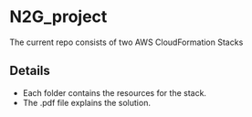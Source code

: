 # N2G_project
The current repo consists of two AWS CloudFormation Stacks

## Details 

* Each folder contains the resources for the stack.
* The .pdf file explains the solution.
